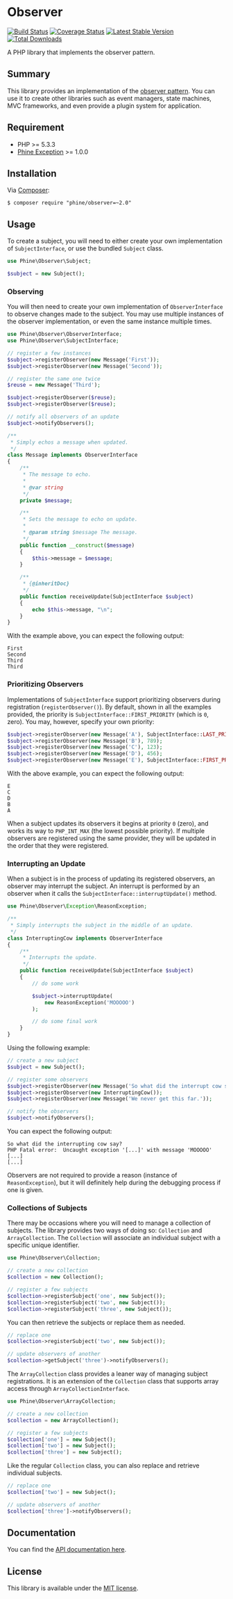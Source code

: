 Observer
========

[![Build Status][]](https://travis-ci.org/phine/lib-observer)
[![Coverage Status][]](https://coveralls.io/r/phine/lib-observer)
[![Latest Stable Version][]](https://packagist.org/packages/phine/observer)
[![Total Downloads][]](https://packagist.org/packages/phine/observer)

A PHP library that implements the observer pattern.

Summary
-------

This library provides an implementation of the [observer pattern][]. You can
use it to create other libraries such as event managers, state machines, MVC
frameworks, and even provide a plugin system for application.

Requirement
-----------

- PHP >= 5.3.3
- [Phine Exception][] >= 1.0.0

Installation
------------

Via [Composer][]:

    $ composer require "phine/observer=~2.0"

Usage
-----

To create a subject, you will need to either create your own implementation
of `SubjectInterface`, or use the bundled `Subject` class.

```php
use Phine\Observer\Subject;

$subject = new Subject();
```

### Observing

You will then need to create your own implementation of `ObserverInterface`
to observe changes made to the subject. You may use multiple instances of
the observer implementation, or even the same instance multiple times.

```php
use Phine\Observer\ObserverInterface;
use Phine\Observer\SubjectInterface;

// register a few instances
$subject->registerObserver(new Message('First'));
$subject->registerObserver(new Message('Second'));

// register the same one twice
$reuse = new Message('Third');

$subject->registerObserver($reuse);
$subject->registerObserver($reuse);

// notify all observers of an update
$subject->notifyObservers();

/**
 * Simply echos a message when updated.
 */
class Message implements ObserverInterface
{
    /**
     * The message to echo.
     *
     * @var string
     */
    private $message;

    /**
     * Sets the message to echo on update.
     *
     * @param string $message The message.
     */
    public function __construct($message)
    {
        $this->message = $message;
    }

    /**
     * {@inheritDoc}
     */
    public function receiveUpdate(SubjectInterface $subject)
    {
        echo $this->message, "\n";
    }
}
```

With the example above, you can expect the following output:

    First
    Second
    Third
    Third

### Prioritizing Observers

Implementations of `SubjectInterface` support prioritizing observers during
registration (`registerObserver()`). By default, shown in all the examples
provided, the priority is `SubjectInterface::FIRST_PRIORITY` (which is `0`,
zero). You may, however, specify your own priority:

```php
$subject->registerObserver(new Message('A'), SubjectInterface::LAST_PRIORITY);
$subject->registerObserver(new Message('B'), 789);
$subject->registerObserver(new Message('C'), 123);
$subject->registerObserver(new Message('D'), 456);
$subject->registerObserver(new Message('E'), SubjectInterface::FIRST_PRIORITY);
```

With the above example, you can expect the following output:

    E
    C
    D
    B
    A

When a subject updates its observers it begins at priority `0` (zero), and works
its way to `PHP_INT_MAX` (the lowest possible priority). If multiple observers
are registered using the same provider, they will be updated in the order that
they were registered.

### Interrupting an Update

When a subject is in the process of updating its registered observers, an
observer may interrupt the subject. An interrupt is performed by an observer
when it calls the `SubjectInterface::interruptUpdate()` method.

```php
use Phine\Observer\Exception\ReasonException;

/**
 * Simply interrupts the subject in the middle of an update.
 */
class InterruptingCow implements ObserverInterface
{
    /**
     * Interrupts the update.
     */
    public function receiveUpdate(SubjectInterface $subject)
    {
        // do some work

        $subject->interruptUpdate(
            new ReasonException('MOOOOO')
        );

        // do some final work
    }
}
```

Using the following example:

```php
// create a new subject
$subject = new Subject();

// register some observers
$subject->registerObserver(new Message('So what did the interrupt cow say?'));
$subject->registerObserver(new InterruptingCow());
$subject->registerObserver(new Message('We never get this far.'));

// notify the observers
$subject->notifyObservers();
```

You can expect the following output:

    So what did the interrupting cow say?
    PHP Fatal error:  Uncaught exception '[...]' with message 'MOOOOO' [...]
    [...]

Observers are not required to provide a reason (instance of `ReasonException`),
but it will definitely help during the debugging process if one is given.

### Collections of Subjects

There may be occasions where you will need to manage a collection of subjects.
The library provides two ways of doing so: `Collection` and `ArrayCollection`.
The `Collection` will associate an individual subject with a specific unique
identifier.

```php
use Phine\Observer\Collection;

// create a new collection
$collection = new Collection();

// register a few subjects
$collection->registerSubject('one', new Subject());
$collection->registerSubject('two', new Subject());
$collection->registerSubject('three', new Subject());
```

You can then retrieve the subjects or replace them as needed.

```php
// replace one
$collection->registerSubject('two', new Subject());

// update observers of another
$collection->getSubject('three')->notifyObservers();
```

The `ArrayCollection` class provides a leaner way of managing subject
registrations. It is an extension of the `Collection` class that supports
array access through `ArrayCollectionInterface`.

```php
use Phine\Observer\ArrayCollection;

// create a new collection
$collection = new ArrayCollection();

// register a few subjects
$collection['one'] = new Subject();
$collection['two'] = new Subject();
$collection['three'] = new Subject();
```

Like the regular `Collection` class, you can also replace and retrieve
individual subjects.

```php
// replace one
$collection['two'] = new Subject();

// update observers of another
$collection['three']->notifyObservers();
```

Documentation
-------------

You can find the [API documentation here][].

License
-------

This library is available under the [MIT license](LICENSE).

[Build Status]: https://travis-ci.org/phine/lib-observer.png?branch=master
[Coverage Status]: https://coveralls.io/repos/phine/lib-observer/badge.png
[Latest Stable Version]: https://poser.pugx.org/phine/observer/v/stable.png
[Total Downloads]: https://poser.pugx.org/phine/observer/downloads.png
[observer pattern]: http://en.wikipedia.org/wiki/Observer_pattern
[Phine Exception]: https://github.com/phine/lib-exception
[Composer]: http://getcomposer.org/
[API documentation here]: http://phine.github.io/lib-observer
